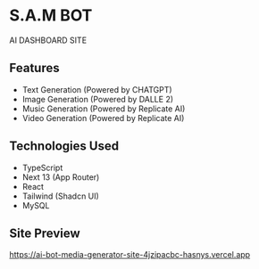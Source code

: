 # S.A.M BOT
 AI DASHBOARD SITE

## Features
- Text Generation (Powered by CHATGPT)
- Image Generation (Powered by DALLE 2)
- Music Generation (Powered by Replicate AI)
- Video Generation (Powered by Replicate AI)


## Technologies Used

- TypeScript
- Next 13 (App Router)
- React
- Tailwind (Shadcn UI)
- MySQL

## Site Preview

https://ai-bot-media-generator-site-4jzipacbc-hasnys.vercel.app

